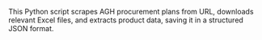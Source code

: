 This Python script scrapes AGH procurement plans from URL, downloads relevant Excel files, and extracts product data, saving it in a structured JSON format.
